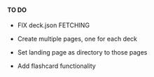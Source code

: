 #### TO DO

- FIX deck.json FETCHING

- Create multiple pages, one for each deck
- Set landing page as directory to those pages
- Add flashcard functionality
